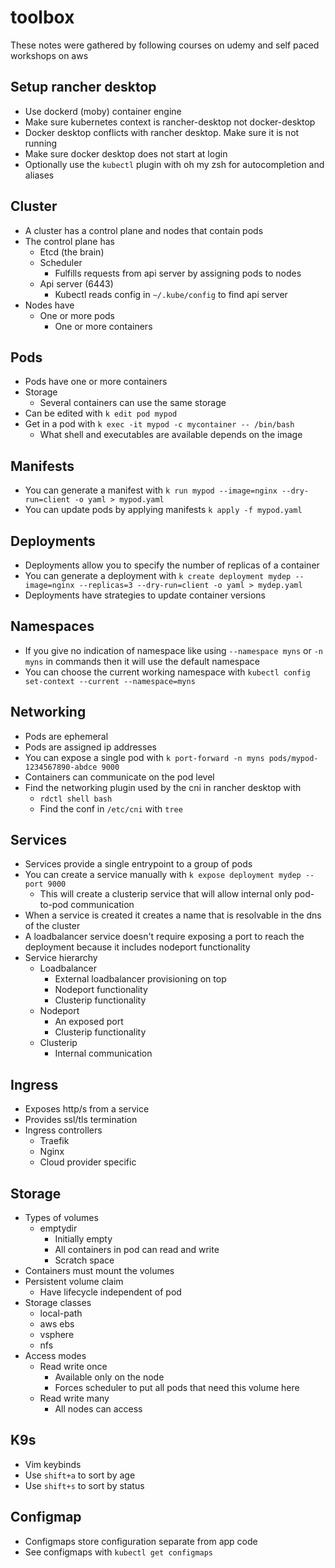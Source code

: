 # toolbox

These notes were gathered by following courses on udemy and self paced workshops on aws

## Setup rancher desktop

* Use dockerd (moby) container engine
* Make sure kubernetes context is rancher-desktop not docker-desktop
* Docker desktop conflicts with rancher desktop. Make sure it is not running
* Make sure docker desktop does not start at login
* Optionally use the `kubectl` plugin with oh my zsh for autocompletion and aliases

## Cluster

* A cluster has a control plane and nodes that contain pods
* The control plane has
  * Etcd (the brain)
  * Scheduler
    * Fulfills requests from api server by assigning pods to nodes
  * Api server (6443)
    * Kubectl reads config in `~/.kube/config` to find api server
* Nodes have
  * One or more pods
    * One or more containers

## Pods

* Pods have one or more containers
* Storage
  * Several containers can use the same storage
* Can be edited with `k edit pod mypod`
* Get in a pod with `k exec -it mypod -c mycontainer -- /bin/bash`
  * What shell and executables are available depends on the image

## Manifests

* You can generate a manifest with `k run mypod --image=nginx --dry-run=client -o yaml > mypod.yaml`
* You can update pods by applying manifests `k apply -f mypod.yaml`

## Deployments

* Deployments allow you to specify the number of replicas of a container
* You can generate a deployment with `k create deployment mydep --image=nginx --replicas=3 --dry-run=client -o yaml > mydep.yaml`
* Deployments have strategies to update container versions

## Namespaces

* If you give no indication of namespace like using `--namespace myns` or `-n myns` in commands then it will use the default namespace
* You can choose the current working namespace with `kubectl config set-context --current --namespace=myns`

## Networking

* Pods are ephemeral
* Pods are assigned ip addresses
* You can expose a single pod with `k port-forward -n myns pods/mypod-1234567890-abdce 9000`
* Containers can communicate on the pod level
* Find the networking plugin used by the cni in rancher desktop with
  * `rdctl shell bash`
  * Find the conf in `/etc/cni` with `tree`

## Services

* Services provide a single entrypoint to a group of pods
* You can create a service manually with `k expose deployment mydep --port 9000`
  * This will create a clusterip service that will allow internal only pod-to-pod communication
* When a service is created it creates a name that is resolvable in the dns of the cluster
* A loadbalancer service doesn't require exposing a port to reach the deployment because it includes nodeport functionality
* Service hierarchy
  * Loadbalancer
    * External loadbalancer provisioning on top
    * Nodeport functionality
    * Clusterip functionality
  * Nodeport
    * An exposed port
    * Clusterip functionality
  * Clusterip
    * Internal communication

## Ingress

* Exposes http/s from a service
* Provides ssl/tls termination
* Ingress controllers
  * Traefik
  * Nginx
  * Cloud provider specific

## Storage

* Types of volumes
  * emptydir
    * Initially empty
    * All containers in pod can read and write
    * Scratch space
* Containers must mount the volumes
* Persistent volume claim
  * Have lifecycle independent of pod
* Storage classes
  * local-path
  * aws ebs
  * vsphere
  * nfs
* Access modes
  * Read write once
    * Available only on the node
    * Forces scheduler to put all pods that need this volume here
  * Read write many
    * All nodes can access

## K9s

* Vim keybinds
* Use `shift+a` to sort by age
* Use `shift+s` to sort by status

## Configmap

* Configmaps store configuration separate from app code
* See configmaps with `kubectl get configmaps`
